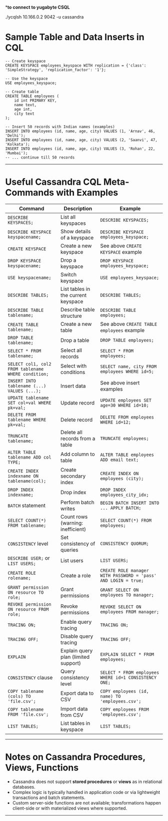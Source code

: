 ***to connect to yugabyte CSQL**

./ycqlsh 10.166.0.2 9042 -u cassandra

# Sample Table and Data Inserts in CQL

```cql
-- Create keyspace
CREATE KEYSPACE employees_keyspace WITH replication = {'class': 'SimpleStrategy', 'replication_factor': '1'};

-- Use the keyspace
USE employees_keyspace;

-- Create table
CREATE TABLE employees (
    id int PRIMARY KEY,
    name text,
    age int,
    city text
);

-- Insert 50 records with Indian names (examples)
INSERT INTO employees (id, name, age, city) VALUES (1, 'Arnav', 46, 'Delhi');
INSERT INTO employees (id, name, age, city) VALUES (2, 'Saanvi', 47, 'Kolkata');
INSERT INTO employees (id, name, age, city) VALUES (3, 'Rohan', 22, 'Mumbai');
-- ... continue till 50 records
```

***

# Useful Cassandra CQL Meta-Commands with Examples

| Command                       | Description                                | Example                                                       |
|-------------------------------|--------------------------------------------|---------------------------------------------------------------|
| `DESCRIBE KEYSPACES;`          | List all keyspaces                         | `DESCRIBE KEYSPACES;`                                          |
| `DESCRIBE KEYSPACE keyspacename;` | Show details of a keyspace               | `DESCRIBE KEYSPACE employees_keyspace;`                       |
| `CREATE KEYSPACE`              | Create a new keyspace                      | See above `CREATE KEYSPACE` example                            |
| `DROP KEYSPACE keyspacename;` | Drop a keyspace                            | `DROP KEYSPACE employees_keyspace;`                           |
| `USE keyspacename;`            | Switch keyspace                           | `USE employees_keyspace;`                                      |
| `DESCRIBE TABLES;`             | List tables in the current keyspace       | `DESCRIBE TABLES;`                                             |
| `DESCRIBE TABLE tablename;`    | Describe table structure                   | `DESCRIBE TABLE employees;`                                    |
| `CREATE TABLE tablename;`      | Create a new table                         | See above `CREATE TABLE employees` example                     |
| `DROP TABLE tablename;`        | Drop a table                              | `DROP TABLE employees;`                                        |
| `SELECT * FROM tablename;`     | Select all records                        | `SELECT * FROM employees;`                                     |
| `SELECT col1, col2 FROM tablename WHERE condition;` | Select with conditions                   | `SELECT name, city FROM employees WHERE id=5;`                 |
| `INSERT INTO tablename (...) VALUES (...);` | Insert data                            | See above insert examples                                      |
| `UPDATE tablename SET col=val WHERE pk=val;` | Update record                          | `UPDATE employees SET age=30 WHERE id=10;`                     |
| `DELETE FROM tablename WHERE pk=val;` | Delete record                           | `DELETE FROM employees WHERE id=12;`                           |
| `TRUNCATE tablename;`          | Delete all records from a table           | `TRUNCATE employees;`                                          |
| `ALTER TABLE tablename ADD col TYPE;` | Add column to table                     | `ALTER TABLE employees ADD email text;`                        |
| `CREATE INDEX indexname ON tablename(col);` | Create secondary index                   | `CREATE INDEX ON employees (city);`                            |
| `DROP INDEX indexname;`        | Drop index                               | `DROP INDEX employees_city_idx;`                               |
| `BATCH` statement              | Perform batch writes                      | `BEGIN BATCH INSERT INTO ... APPLY BATCH;`                    |
| `SELECT COUNT(*) FROM tablename;` | Count rows (warning: inefficient)        | `SELECT COUNT(*) FROM employees;`                              |
| `CONSISTENCY` level            | Set consistency of queries                 | `CONSISTENCY QUORUM;`                                          |
| `DESCRIBE USER;` or `LIST USERS;` | List users                              | `LIST USERS;`                                                 |
| `CREATE ROLE rolename;`        | Create a role                            | `CREATE ROLE manager WITH PASSWORD = 'pass' AND LOGIN = true;`|
| `GRANT permission ON resource TO role;` | Grant permissions                      | `GRANT SELECT ON employees TO manager;`                       |
| `REVOKE permission ON resource FROM role;` | Revoke permissions                    | `REVOKE SELECT ON employees FROM manager;`                    |
| `TRACING ON;`                  | Enable query tracing                      | `TRACING ON;`                                                 |
| `TRACING OFF;`                 | Disable query tracing                     | `TRACING OFF;`                                                |
| `EXPLAIN`                     | Explain query plan (limited support)      | `EXPLAIN SELECT * FROM employees;`                            |
| `CONSISTENCY` clause           | Query consistency level                    | `SELECT * FROM employees WHERE id=1 CONSISTENCY ONE;`        |
| `COPY tablename (cols) TO 'file.csv';` | Export data to CSV                      | `COPY employees (id, name) TO 'employees.csv';`               |
| `COPY tablename FROM 'file.csv';` | Import data from CSV                      | `COPY employees FROM 'employees.csv';`                         |
| `LIST TABLES;`                 | List tables in keyspace                    | `LIST TABLES;`                                               |

***

# Notes on Cassandra Procedures, Views, Functions

- Cassandra does not support **stored procedures** or **views** as in relational databases.
- Complex logic is typically handled in application code or via lightweight transactions and batch statements.
- Custom server-side functions are not available; transformations happen client-side or with materialized views where supported.

***

